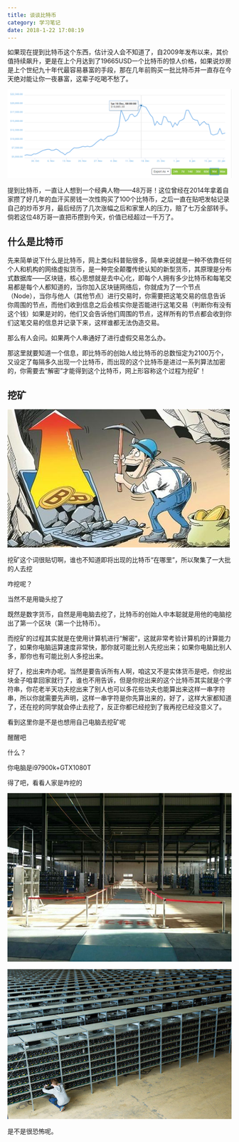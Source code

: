 ```yaml
---
title: 谈谈比特币
category: 学习笔记
date: 2018-1-22 17:08:19
---
```


如果现在提到比特币这个东西，估计没人会不知道了，自2009年发布以来，其价值持续飙升，更是在上个月达到了19665USD一个比特币的惊人价格，如果说炒房是上个世纪九十年代最容易暴富的手段，那在几年前购买一批比特币并一直存在今天绝对能让你一夜暴富，这辈子吃喝不愁了。

![](/pics/2018/01/2201.png)

<!-- more -->

提到比特币，一直让人想到一个经典人物——48万哥！这位曾经在2014年拿着自家攒了好几年的血汗买房钱一次性购买了100个比特币，之后一直在贴吧发帖记录自己的炒币岁月，最后经历了几次涨幅之后和家里人的压力，赔了七万全部转手。倘若这位48万哥一直把币攒到今天，价值已经超过一千万了。


## 什么是比特币

先来简单说下什么是比特币，网上类似科普贴很多，简单来说就是一种不依靠任何个人和机构的网络虚拟货币，是一种完全颠覆传统认知的新型货币，其原理是分布式数据库——区块链，核心思想就是去中心化，即每个人拥有多少比特币和每笔交易都是每个人都知道的，当你加入区块链网络后，你就成为了一个节点（Node），当你与他人（其他节点）进行交易时，你需要把这笔交易的信息告诉你周围的节点，而他们收到信息之后会核实你是否能进行这笔交易（判断你有没有这个钱）如果是对的，他们又会告诉他们周围的节点，这样所有的节点都会收到你们这笔交易的信息并记录下来，这样谁都无法伪造交易。

那么有人会问。如果两个人串通好了进行虚假交易怎么办。

那这里就要知道一个信息，即比特币的创始人给比特币的总数恒定为2100万个，又设定了每隔多久出现一个比特币，而出现的这个比特币是进过一系列算法加密的，你需要去“解密”才能得到这个比特币，网上形容称这个过程为挖矿！

## 挖矿

![](/pics/2018/01/2204.jpg)

挖矿这个词很贴切啊，谁也不知道即将出现的比特币“在哪里”，所以聚集了一大批的人去挖

咋挖呢？

当然不是用锄头挖了

既然是数字货币，自然是用电脑去挖了，比特币的创始人中本聪就是用他的电脑挖出了第一个区块（第一个比特币）。

而挖矿的过程其实就是在使用计算机进行“解密”，这就非常考验计算机的计算能力了，如果你电脑运算速度非常快，那你就可能比别人先挖出来；如果你电脑比别人多，那你也有可能比别人多挖出来。

好了，挖出来咋办呢。当然是要告诉所有人啊，咱这又不是实体货币是吧，你挖出块金子咱拿回家就行了，谁也不用告诉，但是你挖出来的这个比特币其实就是个字符串，你花老半天功夫挖出来了别人也可以多花些功夫也能算出来这样一串字符串，所以你就需要先声明，这样一串字符是你先算出来的，好了，这样大家都知道了，还在挖的同学就会停止去挖了，反正你都已经挖到了我再挖已经没意义了。

看到这里你是不是也想用自己电脑去挖矿呢

醒醒吧

什么？

你电脑是i97900k+GTX1080T

得了吧，看看人家是咋挖的

![](/pics/2018/01/2202.jpg)

![](/pics/2018/01/2203.jpg)

是不是很恐怖呢。